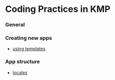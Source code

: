 # Coding Practices in KMP
 
### General

### Creating new apps

 - [using templates][1]

### App structure

 - [locales][2]

   [1]: new_apps/template
   [2]: app_structure/locales